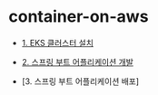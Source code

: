 # container-on-aws

* [1. EKS 클러스터 설치](https://github.com/gnosia93/container-on-aws/blob/main/tutorial/eks-cluster-launch.md)

* [2. 스프링 부트 어플리케이션 개발](https://github.com/gnosia93/eks-on-aws/blob/main/tutorial/springboot-shop.md)

* [3. 스프링 부트 어플리케이션 배포]
  
  


